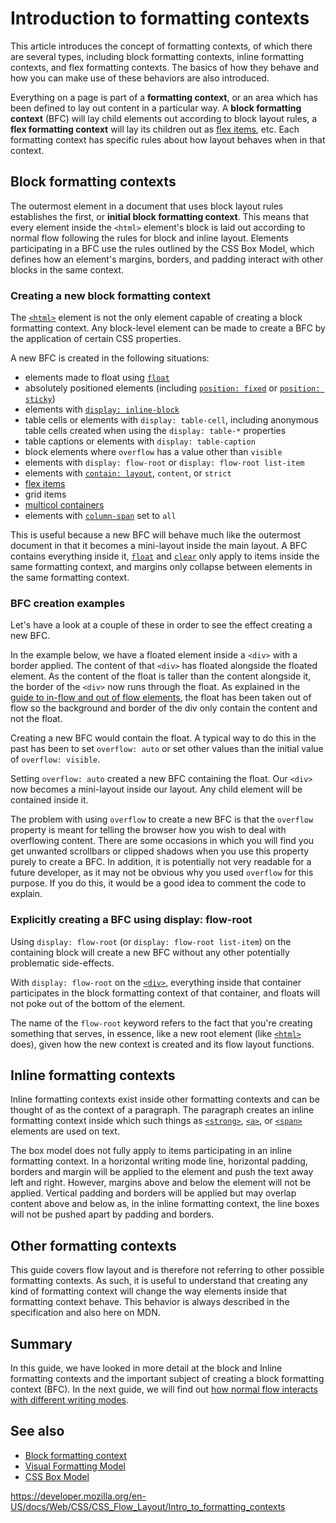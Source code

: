 # Introduction to formatting contexts

This article introduces the concept of formatting contexts, of which there are several types, including block formatting contexts, inline formatting contexts, and flex formatting contexts. The basics of how they behave and how you can make use of these behaviors are also introduced.

Everything on a page is part of a **formatting context**, or an area which has been defined to lay out content in a particular way. A **block formatting context** (BFC) will lay child elements out according to block layout rules, a **flex formatting context** will lay its children out as [flex items](https://developer.mozilla.org/en-US/docs/Glossary/Flex_Item), etc. Each formatting context has specific rules about how layout behaves when in that context.

## Block formatting contexts

The outermost element in a document that uses block layout rules establishes the first, or **initial block formatting context**. This means that every element inside the `<html>` element's block is laid out according to normal flow following the rules for block and inline layout. Elements participating in a BFC use the rules outlined by the CSS Box Model, which defines how an element's margins, borders, and padding interact with other blocks in the same context.

### Creating a new block formatting context

The [`<html>`](https://developer.mozilla.org/en-US/docs/Web/HTML/Element/html) element is not the only element capable of creating a block formatting context. Any block-level element can be made to create a BFC by the application of certain CSS properties.

A new BFC is created in the following situations:

- elements made to float using [`float`](../float)
- absolutely positioned elements (including [`position: fixed`](../position#fixed) or [`position: sticky`](../position#sticky))
- elements with [`display: inline-block`](../display#inline-block)
- table cells or elements with `display: table-cell`, including anonymous table cells created when using the `display: table-*` properties
- table captions or elements with `display: table-caption`
- block elements where `overflow` has a value other than `visible`
- elements with `display: flow-root` or `display: flow-root list-item `
- elements with [`contain: layout`](../contain#layout), `content`, or `strict`
- [flex items](https://developer.mozilla.org/en-US/docs/Glossary/Flex_Item)
- grid items
- [multicol containers](../css_columns/basic_concepts_of_multicol)
- elements with [`column-span`](../column-span) set to `all`

This is useful because a new BFC will behave much like the outermost document in that it becomes a mini-layout inside the main layout. A BFC contains everything inside it, [`float`](../float) and [`clear`](../clear) only apply to items inside the same formatting context, and margins only collapse between elements in the same formatting context.

### BFC creation examples

Let's have a look at a couple of these in order to see the effect creating a new BFC.

In the example below, we have a floated element inside a `<div>` with a border applied. The content of that `<div>` has floated alongside the floated element. As the content of the float is taller than the content alongside it, the border of the `<div>` now runs through the float. As explained in the [guide to in-flow and out of flow elements](in_flow_and_out_of_flow), the float has been taken out of flow so the background and border of the div only contain the content and not the float.

Creating a new BFC would contain the float. A typical way to do this in the past has been to set `overflow: auto` or set other values than the initial value of `overflow: visible`.

Setting `overflow: auto` created a new BFC containing the float. Our `<div>` now becomes a mini-layout inside our layout. Any child element will be contained inside it.

The problem with using `overflow` to create a new BFC is that the `overflow` property is meant for telling the browser how you wish to deal with overflowing content. There are some occasions in which you will find you get unwanted scrollbars or clipped shadows when you use this property purely to create a BFC. In addition, it is potentially not very readable for a future developer, as it may not be obvious why you used `overflow` for this purpose. If you do this, it would be a good idea to comment the code to explain.

### Explicitly creating a BFC using display: flow-root

Using `display: flow-root` (or `display: flow-root list-item`) on the containing block will create a new BFC without any other potentially problematic side-effects.

With `display: flow-root` on the [`<div>`](https://developer.mozilla.org/en-US/docs/Web/HTML/Element/div), everything inside that container participates in the block formatting context of that container, and floats will not poke out of the bottom of the element.

The name of the `flow-root` keyword refers to the fact that you're creating something that serves, in essence, like a new root element (like [`<html>`](https://developer.mozilla.org/en-US/docs/Web/HTML/Element/html) does), given how the new context is created and its flow layout functions.

## Inline formatting contexts

Inline formatting contexts exist inside other formatting contexts and can be thought of as the context of a paragraph. The paragraph creates an inline formatting context inside which such things as [`<strong>`](https://developer.mozilla.org/en-US/docs/Web/HTML/Element/strong), [`<a>`](https://developer.mozilla.org/en-US/docs/Web/HTML/Element/a), or [`<span>`](https://developer.mozilla.org/en-US/docs/Web/HTML/Element/span) elements are used on text.

The box model does not fully apply to items participating in an inline formatting context. In a horizontal writing mode line, horizontal padding, borders and margin will be applied to the element and push the text away left and right. However, margins above and below the element will not be applied. Vertical padding and borders will be applied but may overlap content above and below as, in the inline formatting context, the line boxes will not be pushed apart by padding and borders.

## Other formatting contexts

This guide covers flow layout and is therefore not referring to other possible formatting contexts. As such, it is useful to understand that creating any kind of formatting context will change the way elements inside that formatting context behave. This behavior is always described in the specification and also here on MDN.

## Summary

In this guide, we have looked in more detail at the block and Inline formatting contexts and the important subject of creating a block formatting context (BFC). In the next guide, we will find out [how normal flow interacts with different writing modes](flow_layout_and_writing_modes).

## See also

- [Block formatting context](https://developer.mozilla.org/en-US/docs/Web/Guide/CSS/Block_formatting_context)
- [Visual Formatting Model](../visual_formatting_model)
- [CSS Box Model](../css_box_model)

<a href="https://developer.mozilla.org/en-US/docs/Web/CSS/CSS_Flow_Layout/Intro_to_formatting_contexts" class="_attribution-link">https://developer.mozilla.org/en-US/docs/Web/CSS/CSS_Flow_Layout/Intro_to_formatting_contexts</a>
